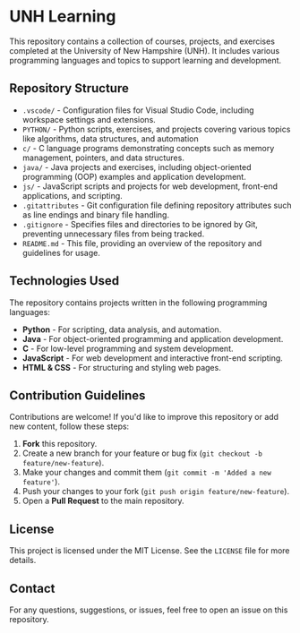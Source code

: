 # UNH Learning

This repository contains a collection of courses, projects, and exercises completed at the University of New Hampshire (UNH). It includes various programming languages and topics to support learning and development.

## Repository Structure

- `.vscode/` - Configuration files for Visual Studio Code, including workspace settings and extensions.
- `PYTHON/` - Python scripts, exercises, and projects covering various topics like algorithms, data structures, and automation
- `c/` - C language programs demonstrating concepts such as memory management, pointers, and data structures.
- `java/` - Java projects and exercises, including object-oriented programming (OOP) examples and application development.
- `js/` - JavaScript scripts and projects for web development, front-end applications, and scripting.
- `.gitattributes` - Git configuration file defining repository attributes such as line endings and binary file handling.
- `.gitignore` - Specifies files and directories to be ignored by Git, preventing unnecessary files from being tracked.
- `README.md` - This file, providing an overview of the repository and guidelines for usage.

## Technologies Used

The repository contains projects written in the following programming languages:

- **Python** - For scripting, data analysis, and automation.
- **Java** - For object-oriented programming and application development.
- **C** - For low-level programming and system development.
- **JavaScript** - For web development and interactive front-end scripting.
- **HTML & CSS** - For structuring and styling web pages.

## Contribution Guidelines

Contributions are welcome! If you'd like to improve this repository or add new content, follow these steps:

1. **Fork** this repository.
2. Create a new branch for your feature or bug fix (`git checkout -b feature/new-feature`).
3. Make your changes and commit them (`git commit -m 'Added a new feature'`).
4. Push your changes to your fork (`git push origin feature/new-feature`).
5. Open a **Pull Request** to the main repository.

## License

This project is licensed under the MIT License. See the `LICENSE` file for more details.

## Contact

For any questions, suggestions, or issues, feel free to open an issue on this repository.

